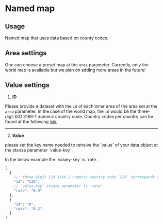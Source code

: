 # Named map

## Usage

Named map that uses data based on county codes.

## Area settings

One can choose a preset map at the `area` parameter. Currently, only the world map is available but we plan on adding more areas in the future!

## Value settings

1. **ID**

Please provide a dataset with the `id` of each inner area of the area set at the `area` parameter. In the case of the world map, the `id` would be the three-digit ISO 3166-1 numeric country code.
Country codes per country can be found at the following [link](https://en.wikipedia.org/wiki/ISO_3166-1_numeric)

---

2. **Value**
<p>please set the key name needed to retreive the `value` of your data object at the stanza parameter `value-key`.</p>
In the below example the `valuey-key` is `rate`.

```javaScript
[
  {
    //  three-digit ISO 3166-1 numeric country code `528` corresponds to `the Netherlands`
    "id": "528",
    // `value-key` stanza parameter is 'rate'
    "rate": "0.9"
  },
  {
    "id": "8",
    "rate": "0.2"
  }
]
```
